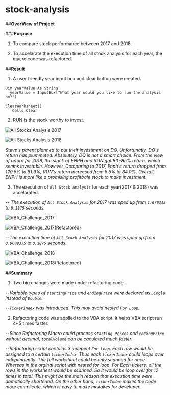 # stock-analysis

##**OverView of Project**

###**Purpose**
1. To compare stock performance between 2017 and 2018.

2. To accelarate the execution time of all stock analysis for each year, the macro code was refactored. 

##**Result**

1. A user friendly year input box and clear button were created.
```
Dim yearValue As String
  yearValue = InputBox("What year would you like to run the analysis on?")
```
```
ClearWorksheet()
   Cells.Clear
   ```
2. RUN is the stock worthy to invest.

![All Stocks Analysis 2017](https://user-images.githubusercontent.com/105877888/172074993-c71258d3-1b3a-4a69-a463-3c163e1d35ad.PNG)

![All Stocks Analysis 2018](https://user-images.githubusercontent.com/105877888/172074995-3c320e86-573b-45fa-bf8a-aee79ae3d46d.PNG)

  *Steve's parent planned to put their investment on DQ. Unfortunatly, DQ's return has plummeted. Absolutely, DQ is not a smart choice. From the view of return for 2018, the stock of ENPH and RUN got 80~85% return, which seems investable. However, Comparing to 2017, Enph's return dropped from 129.5% to 81.9%, RUN's return increased from 5.5% to 84.0%. Overall, ENPH is more like a promising profitbale stock to make investment.*

3. The execution of `All Stock Analysis` for each year(2017 & 2018) was accelarated. 

-- *The execution of `All Stock Analysis` for 2017 was sped up from `1.070313` to `0.1875` seconds.*

![VBA_Challenge_2017](https://user-images.githubusercontent.com/105877888/172102290-c3fb1cc1-677f-4640-b836-5f74928c9b1a.PNG)

![VBA_Challenge_2017(Refactored)](https://user-images.githubusercontent.com/105877888/172102314-62d286a8-dae7-4970-8587-a64e62530e85.PNG)

--*The execution time of `All Stock Analysis` for 2017 was sped up from `0.9609375` to `0.1875` seconds.*

![VBA_Challenge_2018](https://user-images.githubusercontent.com/105877888/172102352-30c924b8-32be-42b9-b916-1608b6f67b25.PNG)

![VBA_Challenge_2018(Refactored)](https://user-images.githubusercontent.com/105877888/172102366-65073278-bcc1-496b-9e50-f0e7c69dd799.PNG)

##**Summary**

1. Two big changes were made under refactoring code.

--*Variable types of `startingPrice` and `endingPrice` were declared as `Single` instead of `Double`.* 

--*`TickerIndex` was introduced. This may avoid nested `For Loop`.*

2. Refactoring code was applied to the VBA script, it helps VBA script run 4~5 times faster.

--*Since Refactoring Macro could process `starting Prices` and `endingPrice` without decimal, `totalVolume` can be caculated much faster.*  

--*Refactoring script contains 3 indepent `For Loop`. Each row would be assigned to a certain `tickerIndex`. Thus each `tickerIndex` could loops over independently. The full worksheet could be only scanned for once.
Whereas in the orginal script with nested for loop. For Each tickers, all the rows in the worksheet would be scanned. So it would be loop over for 12 times in total.
This might be the main reason that execution time were damatically shortened. On the other hand, `tickerIndex` makes the code more complicate, which is easy to make mistakes for developer.*
